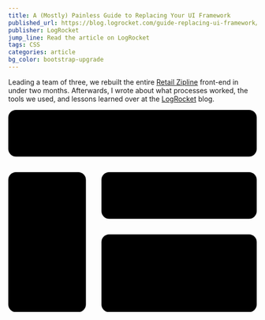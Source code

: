 ```yaml
---
title: A (Mostly) Painless Guide to Replacing Your UI Framework
published_url: https://blog.logrocket.com/guide-replacing-ui-framework/
publisher: LogRocket
jump_line: Read the article on LogRocket
tags: CSS
categories: article
bg_color: bootstrap-upgrade
---
```


Leading a team of three, we rebuilt the entire <a href="https://retail-zipline.breezy.hr" target="_blank" rel="noreferrer">Retail Zipline</a> front-end in under two months. Afterwards, I wrote about what processes worked, the tools we used, and lessons learned over at the <a href="https://blog.logrocket.com" target="_blank" rel="noreferrer">LogRocket</a> blog.

<svg xmlns="http://www.w3.org/2000/svg" viewBox="0 0 320 260" class="illustration">
  <rect class="illustration__fill animate-puff animate-offset-7" width="320" height="60" rx="10"></rect>
  <rect class="illustration__fill animate-puff" width="100" height="180" rx="10" x="0" y="80"></rect>
  <rect class="illustration__fill animate-puff animate-offset-3" width="200" height="60" rx="10" x="120" y="80"></rect>
  <rect class="illustration__fill animate-puff animate-offset-10" width="200" height="100" rx="10" x="120" y="160"></rect>
</svg>
